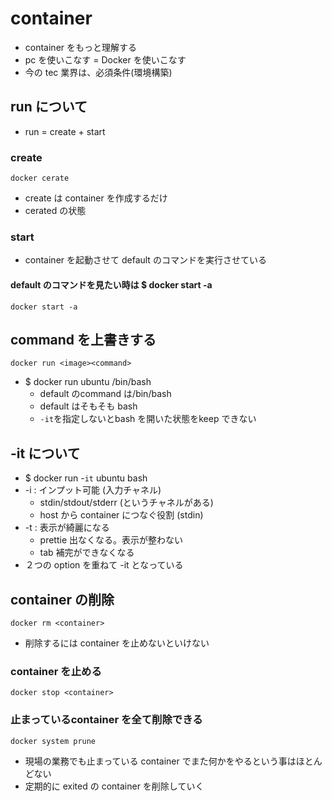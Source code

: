 # container
- container をもっと理解する
- pc を使いこなす = Docker を使いこなす
- 今の tec 業界は、必須条件(環境構築)
## run について
- run = create + start
### create
    docker cerate
- create は container を作成するだけ
- cerated の状態
### start
- container を起動させて default のコマンドを実行させている
#### default のコマンドを見たい時は $ docker start -a
    docker start -a
## command を上書きする
    docker run <image><command>
- $ docker run ubuntu /bin/bash
   - default のcommand  は/bin/bash
   - default はそもそも bash
   - `-it`を指定しないとbash を開いた状態をkeep できない
## -it について
- $ docker run -`it` ubuntu bash
- -i : インプット可能 (入力チャネル)
   - stdin/stdout/stderr (というチャネルがある)
   - host から container につなぐ役割 (stdin)
- -t : 表示が綺麗になる  
   - prettie 出なくなる。表示が整わない
   - tab 補完ができなくなる
- ２つの option を重ねて -it となっている
## container の削除
    docker rm <container>
- 削除するには container を止めないといけない
### container を止める
    docker stop <container>
### 止まっているcontainer を全て削除できる
    docker system prune
- 現場の業務でも止まっている container でまた何かをやるという事はほとんどない
- 定期的に exited の container を削除していく
